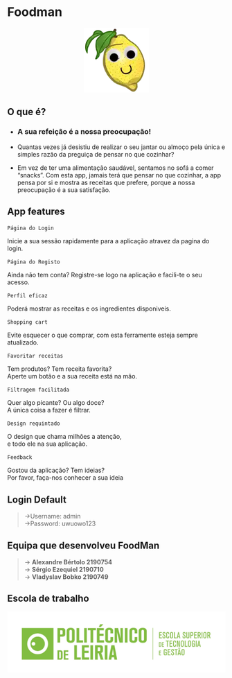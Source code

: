 # Foodman
<div align="center">

![logo](stuff/favicon.png "Logo")

</div>

## O que é?

- ### A sua refeição é a nossa preocupação!

- Quantas vezes já desistiu de realizar o seu jantar ou almoço pela única e simples razão
  da preguiça de pensar no que cozinhar?
- Em vez de ter uma alimentação saudável,
  sentamos no sofá a comer “snacks”. Com esta app, jamais terá que pensar no que
  cozinhar, a app pensa por si e mostra as
  receitas que prefere, porque a nossa preocupação é a sua satisfação.

## App  features 

```
Página do Login
```

Inicie a sua sessão rapidamente para a aplicação atravez da pagina do login.

```
Página do Registo
```

Ainda não tem conta? Registre-se logo na aplicação e facili-te o seu acesso.

```
Perfil eficaz
```

Poderá mostrar as receitas e os ingredientes disponiveis.

```
Shopping cart
```

Evite esquecer o que comprar, com esta ferramente esteja sempre atualizado.

```
Favoritar receitas
```

Tem produtos? Tem receita favorita?<br>Aperte um botão e a sua receita está na mão.

```
Filtragem facilitada
```

Quer algo picante? Ou algo doce?<br>A única coisa a fazer é filtrar.

```
Design requintado
```

O design que chama milhões a atenção,<br>e todo ele na sua aplicação.

```
Feedback
```

Gostou da aplicação? Tem ideias?<br>Por favor, faça-nos conhecer a sua ideia 

## Login Default

>->Username: admin  
>->Password: uwuowo123

## Equipa que desenvolveu FoodMan
>-> **Alexandre Bértolo 2190754**  
>-> **Sérgio Ezequiel 2190710**  
>-> **Vladyslav Bobko 2190749**

## Escola de trabalho

![logo](stuff/ESTG_ipl.jpg "Logo")
